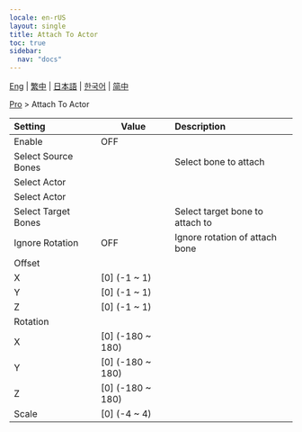 ```yaml
---
locale: en-rUS
layout: single
title: Attach To Actor
toc: true
sidebar:
  nav: "docs"
---
```

[Eng](/dancexr/menu/2025.4/actor/attach_to_actor) | [繁中](/tw/dancexr/menu/2025.4/actor/attach_to_actor) | [日本語](/jp/dancexr/menu/2025.4/actor/attach_to_actor) | [한국어](/kr/dancexr/menu/2025.4/actor/attach_to_actor) | [简中](/zh/dancexr/menu/2025.4/actor/attach_to_actor)

[Pro](../menu#Pro) > Attach To Actor



| Setting | Value | Description |
| :--- | --- | :--- |
| Enable | OFF | 
| Select Source Bones || Select bone to attach
| Select Actor || 
| Select Actor |  |  |
| Select Target Bones || Select target bone to attach to
| Ignore Rotation | OFF | Ignore rotation of attach bone
| Offset || 
| X | [0] (-1 ~ 1) | 
| Y | [0] (-1 ~ 1) | 
| Z | [0] (-1 ~ 1) | 
| Rotation || 
| X | [0] (-180 ~ 180) | 
| Y | [0] (-180 ~ 180) | 
| Z | [0] (-180 ~ 180) | 
| Scale | [0] (-4 ~ 4) | 
